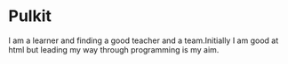 # Pulkit
I am a learner and finding a good teacher and a team.Initially I am good at html but leading my way through programming is my aim.

